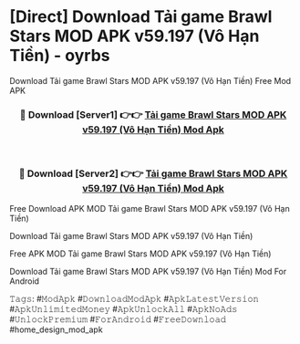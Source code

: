# [Direct] Download Tải game Brawl Stars MOD APK v59.197 (Vô Hạn Tiền) - oyrbs
Download Tải game Brawl Stars MOD APK v59.197 (Vô Hạn Tiền) Free Mod APK

<div align="center">
<h3>🔴 Download [Server1] 👉👉 <a href="https://apk-comot.site?title=Tải_game_Brawl_Stars_MOD_APK_v59.197_(Vô_Hạn_Tiền)">Tải game Brawl Stars MOD APK v59.197 (Vô Hạn Tiền) Mod Apk</a></h3><br>

<h3>🔴 Download [Server2] 👉👉 <a href="https://apk-comot.site?title=Tải_game_Brawl_Stars_MOD_APK_v59.197_(Vô_Hạn_Tiền)">Tải game Brawl Stars MOD APK v59.197 (Vô Hạn Tiền) Mod Apk</a></h3>
</div>


Free Download APK MOD Tải game Brawl Stars MOD APK v59.197 (Vô Hạn Tiền)

Download Tải game Brawl Stars MOD APK v59.197 (Vô Hạn Tiền) 

Free APK MOD Tải game Brawl Stars MOD APK v59.197 (Vô Hạn Tiền) 

Download Tải game Brawl Stars MOD APK v59.197 (Vô Hạn Tiền) Mod For Android

𝚃𝚊𝚐𝚜: #𝙼𝚘𝚍𝙰𝚙𝚔 #𝙳𝚘𝚠𝚗𝚕𝚘𝚊𝚍𝙼𝚘𝚍𝙰𝚙𝚔 #𝙰𝚙𝚔𝙻𝚊𝚝𝚎𝚜𝚝𝚅𝚎𝚛𝚜𝚒𝚘𝚗 #𝙰𝚙𝚔𝚄𝚗𝚕𝚒𝚖𝚒𝚝𝚎𝚍𝙼𝚘𝚗𝚎𝚢 #𝙰𝚙𝚔𝚄𝚗𝚕𝚘𝚌𝚔𝙰𝚕𝚕 #𝙰𝚙𝚔𝙽𝚘𝙰𝚍𝚜 #𝚄𝚗𝚕𝚘𝚌𝚔𝙿𝚛𝚎𝚖𝚒𝚞𝚖 #𝙵𝚘𝚛𝙰𝚗𝚍𝚛𝚘𝚒𝚍 #𝙵𝚛𝚎𝚎𝙳𝚘𝚠𝚗𝚕𝚘𝚊𝚍 #home_design_mod_apk